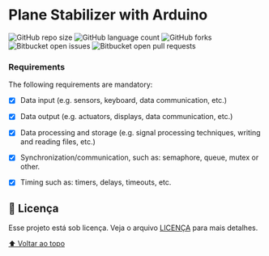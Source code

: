 # Plane Stabilizer with Arduino 
![GitHub repo size](https://img.shields.io/github/repo-size/zitske/PlaneStabilizer?style=for-the-badge)
![GitHub language count](https://img.shields.io/github/languages/count/zitske/PlaneStabilizer?style=for-the-badge)
![GitHub forks](https://img.shields.io/github/forks/zitske/PlaneStabilizer?style=for-the-badge)
![Bitbucket open issues](https://img.shields.io/bitbucket/issues/zitske/PlaneStabilizer?style=for-the-badge)
![Bitbucket open pull requests](https://img.shields.io/bitbucket/pr-raw/zitske/PlaneStabilizer?style=for-the-badge)

### Requirements

The following requirements are mandatory:

- [x] Data input (e.g. sensors, keyboard, data communication, etc.)
- [x] Data output (e.g. actuators, displays, data communication, etc.)
- [x] Data processing and storage (e.g. signal processing techniques, writing and reading files, etc.)
- [x] Synchronization/communication, such as: semaphore, queue, mutex or other.
- [x] Timing such as: timers, delays, timeouts, etc.


## 📝 Licença

Esse projeto está sob licença. Veja o arquivo [LICENÇA](LICENSE.md) para mais detalhes.

[⬆ Voltar ao topo](#PlaneStabilizer)<br>
